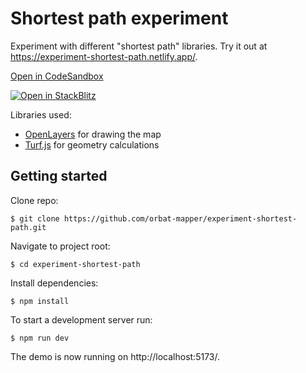 # Shortest path experiment

Experiment with different "shortest path" libraries. Try it out at https://experiment-shortest-path.netlify.app/.

[Open in CodeSandbox](https://githubbox.com/orbat-mapper/experiment-shortest-path)

[![Open in StackBlitz](https://developer.stackblitz.com/img/open_in_stackblitz.svg)](https://stackblitz.com/fork/github/orbat-mapper/experiment-shortest-path)


Libraries used:
- [OpenLayers](https://openlayers.org/) for drawing the map
- [Turf.js](https://turfjs.org/) for geometry calculations


## Getting started

Clone repo:

    $ git clone https://github.com/orbat-mapper/experiment-shortest-path.git

Navigate to project root:

    $ cd experiment-shortest-path

Install dependencies:

    $ npm install

To start a development server run:

    $ npm run dev

The demo is now running on http://localhost:5173/. 
